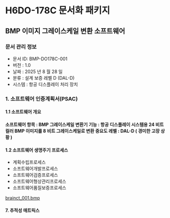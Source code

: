 # H6DO-178C 문서화 패키지 
## BMP 이미지 그레이스케일 변환 소프트웨어 
### 문서 관리 정보 
- 문서 ID: BMP-DO178C-001
- 버전 : 1.0
- 날짜 : 2025 년 8 월 28 일
- 분류 : 설계 보증 레벨 D (DAL-D)
- 시스템 : 항공 디스플레이 처리 장치

### 1. 소프트웨어 인증계획서(PSAC)
#### 1.1 소프트웨어 개요
#### 소프트웨어 항목 : BMP 그레이스케일 변환기 기능 : 항공 디스플레이 시스템용 24 비트 컬러 BMP 이미지를 8 비트 그레이스케일로 변환 중요도 레벨 : DAL-D ( 경미한 고장 상황 )


#### 1.2 소프트웨어 생명주기 프로세스

- 계획수립프로세스
- 소프트웨어개발프로세스
- 소프트웨어검증프로세스
- 소프트웨어형상관리프로세스
- 소프트웨어품질보증프로세스



[brainct_001.bmp](https://github.com/user-attachments/files/22016316/brainct_001.bmp)

#### 7. 추적성 매트릭스
